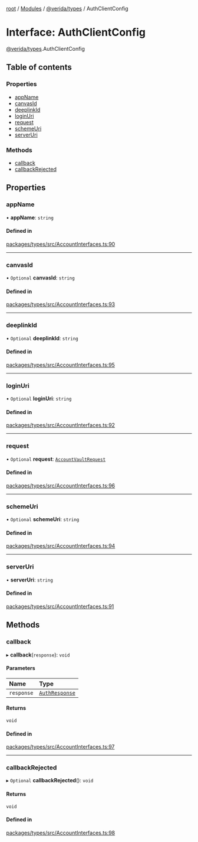 [root](../README.md) / [Modules](../modules.md) / [@verida/types](../modules/verida_types.md) / AuthClientConfig

# Interface: AuthClientConfig

[@verida/types](../modules/verida_types.md).AuthClientConfig

## Table of contents

### Properties

- [appName](verida_types.AuthClientConfig.md#appname)
- [canvasId](verida_types.AuthClientConfig.md#canvasid)
- [deeplinkId](verida_types.AuthClientConfig.md#deeplinkid)
- [loginUri](verida_types.AuthClientConfig.md#loginuri)
- [request](verida_types.AuthClientConfig.md#request)
- [schemeUri](verida_types.AuthClientConfig.md#schemeuri)
- [serverUri](verida_types.AuthClientConfig.md#serveruri)

### Methods

- [callback](verida_types.AuthClientConfig.md#callback)
- [callbackRejected](verida_types.AuthClientConfig.md#callbackrejected)

## Properties

### appName

• **appName**: `string`

#### Defined in

[packages/types/src/AccountInterfaces.ts:90](https://github.com/verida/verida-js/blob/032961c/packages/types/src/AccountInterfaces.ts#L90)

___

### canvasId

• `Optional` **canvasId**: `string`

#### Defined in

[packages/types/src/AccountInterfaces.ts:93](https://github.com/verida/verida-js/blob/032961c/packages/types/src/AccountInterfaces.ts#L93)

___

### deeplinkId

• `Optional` **deeplinkId**: `string`

#### Defined in

[packages/types/src/AccountInterfaces.ts:95](https://github.com/verida/verida-js/blob/032961c/packages/types/src/AccountInterfaces.ts#L95)

___

### loginUri

• `Optional` **loginUri**: `string`

#### Defined in

[packages/types/src/AccountInterfaces.ts:92](https://github.com/verida/verida-js/blob/032961c/packages/types/src/AccountInterfaces.ts#L92)

___

### request

• `Optional` **request**: [`AccountVaultRequest`](verida_types.AccountVaultRequest.md)

#### Defined in

[packages/types/src/AccountInterfaces.ts:96](https://github.com/verida/verida-js/blob/032961c/packages/types/src/AccountInterfaces.ts#L96)

___

### schemeUri

• `Optional` **schemeUri**: `string`

#### Defined in

[packages/types/src/AccountInterfaces.ts:94](https://github.com/verida/verida-js/blob/032961c/packages/types/src/AccountInterfaces.ts#L94)

___

### serverUri

• **serverUri**: `string`

#### Defined in

[packages/types/src/AccountInterfaces.ts:91](https://github.com/verida/verida-js/blob/032961c/packages/types/src/AccountInterfaces.ts#L91)

## Methods

### callback

▸ **callback**(`response`): `void`

#### Parameters

| Name | Type |
| :------ | :------ |
| `response` | [`AuthResponse`](verida_types.AuthResponse.md) |

#### Returns

`void`

#### Defined in

[packages/types/src/AccountInterfaces.ts:97](https://github.com/verida/verida-js/blob/032961c/packages/types/src/AccountInterfaces.ts#L97)

___

### callbackRejected

▸ `Optional` **callbackRejected**(): `void`

#### Returns

`void`

#### Defined in

[packages/types/src/AccountInterfaces.ts:98](https://github.com/verida/verida-js/blob/032961c/packages/types/src/AccountInterfaces.ts#L98)

